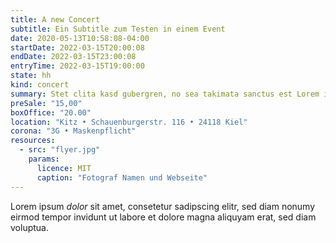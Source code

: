 ```yaml
---
title: A new Concert
subtitle: Ein Subtitle zum Testen in einem Event
date: 2020-05-13T10:58:08-04:00
startDate: 2022-03-15T20:00:08
endDate: 2022-03-15T23:00:08
entryTime: 2022-03-15T19:00:00
state: hh
kind: concert
summary: Stet clita kasd gubergren, no sea takimata sanctus est Lorem ipsum dolor sit amet.
preSale: "15,00"
boxOffice: "20.00"
location: "Kitz • Schauenburgerstr. 116 • 24118 Kiel"
corona: "3G • Maskenpflicht"
resources:
  - src: "flyer.jpg"
    params:
      licence: MIT
      caption: "Fotograf Namen und Webseite"
---
```


Lorem ipsum *dolor* sit amet, consetetur sadipscing elitr, 
sed diam nonumy eirmod tempor invidunt ut labore et dolore magna aliquyam erat, sed diam voluptua.